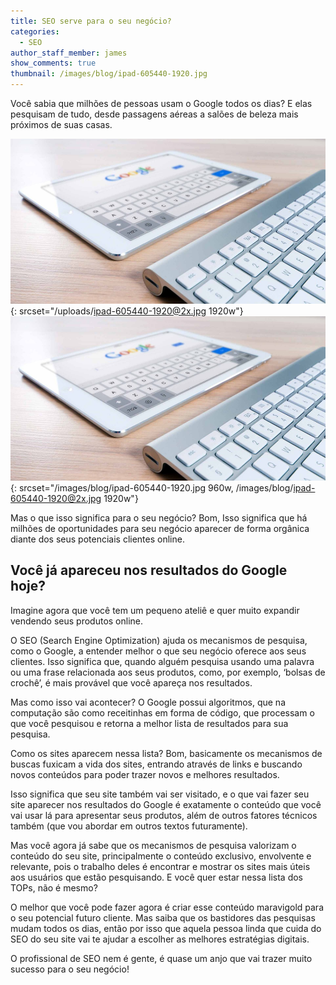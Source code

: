 ```yaml
---
title: SEO serve para o seu negócio?
categories:
  - SEO
author_staff_member: james
show_comments: true
thumbnail: /images/blog/ipad-605440-1920.jpg
---
```


Voc&ecirc; sabia que milh&otilde;es de pessoas usam o Google todos os dias? E elas pesquisam de tudo, desde passagens a&eacute;reas a sal&otilde;es de beleza mais pr&oacute;ximos de suas casas.&nbsp;

![](/uploads/ipad-605440-1920.jpg){: srcset="/uploads/ipad-605440-1920@2x.jpg 1920w"}![](/images/blog/ipad-605440-1920.jpg){: srcset="/images/blog/ipad-605440-1920.jpg 960w, /images/blog/ipad-605440-1920@2x.jpg 1920w"}

Mas o que isso significa para o seu neg&oacute;cio? Bom, Isso significa que h&aacute; milh&otilde;es de oportunidades para seu neg&oacute;cio aparecer de forma org&acirc;nica diante dos seus potenciais clientes online.

## Voc&ecirc; j&aacute; apareceu nos resultados do Google hoje?&nbsp;

Imagine agora que voc&ecirc; tem um pequeno ateli&ecirc; e quer muito expandir vendendo seus produtos online.&nbsp;

O SEO (Search Engine Optimization) ajuda os mecanismos de pesquisa, como o Google, a entender melhor o que seu neg&oacute;cio oferece aos seus clientes. Isso significa que, quando algu&eacute;m pesquisa usando uma palavra ou uma frase relacionada aos seus produtos, como, por exemplo, ‘bolsas de croch&ecirc;’, &eacute; mais prov&aacute;vel que voc&ecirc; apare&ccedil;a nos resultados.

Mas como isso vai acontecer? O Google possui algoritmos, que na computa&ccedil;&atilde;o s&atilde;o como receitinhas em forma de c&oacute;digo, que processam o que voc&ecirc; pesquisou e retorna a melhor lista de resultados para sua pesquisa.&nbsp;

Como os sites aparecem nessa lista? Bom, basicamente os mecanismos de buscas fuxicam a vida dos sites, entrando atrav&eacute;s de links e buscando novos conte&uacute;dos para poder trazer novos e melhores resultados.

Isso significa que seu site tamb&eacute;m vai ser visitado, e o que vai fazer seu site aparecer nos resultados do Google &eacute; exatamente o conte&uacute;do que voc&ecirc; vai usar l&aacute; para apresentar seus produtos, al&eacute;m de outros fatores t&eacute;cnicos tamb&eacute;m (que vou abordar em outros textos futuramente).

Mas voc&ecirc; agora j&aacute; sabe que os mecanismos de pesquisa valorizam o conte&uacute;do do seu site, principalmente o conte&uacute;do exclusivo, envolvente e relevante, pois o trabalho deles &eacute; encontrar e mostrar os sites mais &uacute;teis aos usu&aacute;rios que est&atilde;o pesquisando. E voc&ecirc; quer estar nessa lista dos TOPs, n&atilde;o &eacute; mesmo?

O melhor que voc&ecirc; pode fazer agora &eacute; criar esse conte&uacute;do maravigold para o seu potencial futuro cliente. Mas saiba que os bastidores das pesquisas mudam todos os dias, ent&atilde;o por isso que aquela pessoa linda que cuida do SEO do seu site vai te ajudar a escolher as melhores estrat&eacute;gias digitais.

O profissional de SEO nem &eacute; gente, &eacute; quase um anjo que vai trazer muito sucesso para o seu neg&oacute;cio!